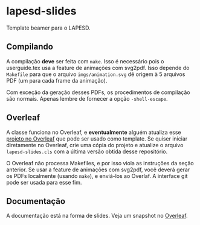 # lapesd-slides

Template beamer para o LAPESD.

## Compilando

A compilação **deve** ser feita com  `make`. Isso é necessário pois o userguide.tex usa a feature de animações com svg2pdf. Isso depende do `Makefile` para que o arquivo `imgs/animation.svg` dê origem à 5 arquivos PDF (um para cada frame da animação).

Com exceção da geração desses PDFs, os procedimentos de compilação são normais. Apenas lembre de fornecer a opção `-shell-escape`.

## Overleaf

A classe funciona no Overleaf, e **eventualmente** alguém atualiza esse [projeto no Overleaf]() que pode ser usado como template. Se quiser iniciar diretamente no Overleaf, crie uma cópia do projeto e atualize o arquivo `lapesd-slides.cls` com a última versão obtida desse repositório.

O Overleaf não processa Makefiles, e por isso viola as instruções da seção anterior. Se usar a feature de animações com svg2pdf, você deverá gerar os PDFs localmente (usando `make`), e enviá-los ao Overlaf. A interface git pode ser usada para esse fim.

## Documentação

A documentação está na forma de slides. Veja um snapshot no [Overleaf]().

